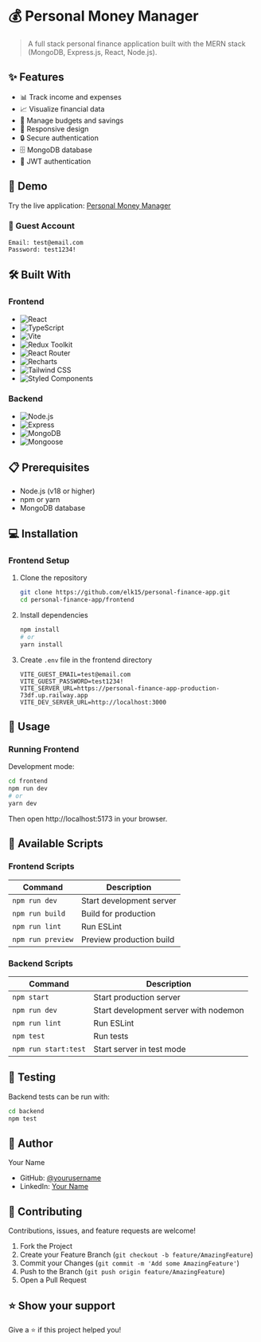# 💰 Personal Money Manager

> A full stack personal finance application built with the MERN stack (MongoDB, Express.js, React, Node.js).

## ✨ Features

- 📊 Track income and expenses
- 📈 Visualize financial data
- 💼 Manage budgets and savings
- 📱 Responsive design
- 🔒 Secure authentication
- 🗄️ MongoDB database
- 🔐 JWT authentication

## 🚀 Demo

Try the live application: [Personal Money Manager](https://personal-money-manager.netlify.app)

### 👤 Guest Account
```
Email: test@email.com
Password: test1234!
```

## 🛠️ Built With

### Frontend
- ![React](https://img.shields.io/badge/React-18-blue)
- ![TypeScript](https://img.shields.io/badge/TypeScript-5.6-blue)
- ![Vite](https://img.shields.io/badge/Vite-6.0-blue)
- ![Redux Toolkit](https://img.shields.io/badge/Redux_Toolkit-2.5-purple)
- ![React Router](https://img.shields.io/badge/React_Router-7.1-red)
- ![Recharts](https://img.shields.io/badge/Recharts-2.15-green)
- ![Tailwind CSS](https://img.shields.io/badge/Tailwind_CSS-3.4-blue)
- ![Styled Components](https://img.shields.io/badge/Styled_Components-6.1-pink)

### Backend
- ![Node.js](https://img.shields.io/badge/Node.js-18-green)
- ![Express](https://img.shields.io/badge/Express-4.18-blue)
- ![MongoDB](https://img.shields.io/badge/MongoDB-6.3-green)
- ![Mongoose](https://img.shields.io/badge/Mongoose-8.1-red)

## 📋 Prerequisites

- Node.js (v18 or higher)
- npm or yarn
- MongoDB database

## 💻 Installation

### Frontend Setup
1. Clone the repository
   ```sh
   git clone https://github.com/elk15/personal-finance-app.git
   cd personal-finance-app/frontend
   ```

2. Install dependencies
   ```sh
   npm install
   # or
   yarn install
   ```

3. Create `.env` file in the frontend directory
   ```env
   VITE_GUEST_EMAIL=test@email.com
   VITE_GUEST_PASSWORD=test1234!
   VITE_SERVER_URL=https://personal-finance-app-production-73df.up.railway.app
   VITE_DEV_SERVER_URL=http://localhost:3000
   ```

## 🚀 Usage

### Running Frontend
Development mode:
```sh
cd frontend
npm run dev
# or
yarn dev
```
Then open http://localhost:5173 in your browser.

## 📜 Available Scripts

### Frontend Scripts
| Command | Description |
|---------|-------------|
| `npm run dev` | Start development server |
| `npm run build` | Build for production |
| `npm run lint` | Run ESLint |
| `npm run preview` | Preview production build |

### Backend Scripts
| Command | Description |
|---------|-------------|
| `npm start` | Start production server |
| `npm run dev` | Start development server with nodemon |
| `npm run lint` | Run ESLint |
| `npm test` | Run tests |
| `npm run start:test` | Start server in test mode |

## 🧪 Testing

Backend tests can be run with:
```sh
cd backend
npm test
```

## 👤 Author

Your Name
- GitHub: [@yourusername](https://github.com/elk15)
- LinkedIn: [Your Name](https://linkedin.com/in/elina-papadimitriou-0bb235176)

## 🤝 Contributing

Contributions, issues, and feature requests are welcome!

1. Fork the Project
2. Create your Feature Branch (`git checkout -b feature/AmazingFeature`)
3. Commit your Changes (`git commit -m 'Add some AmazingFeature'`)
4. Push to the Branch (`git push origin feature/AmazingFeature`)
5. Open a Pull Request

## ⭐️ Show your support

Give a ⭐️ if this project helped you!
